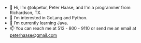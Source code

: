 - 👋 Hi, I’m @okpetur, Peter Haase, and I'm a programmer from Richardson, TX.
- 👀 I’m interested in GoLang and Python. 
- 🌱 I’m currently learning Java.
- 📫 You can reach me at 512 - 800 - 9110 or send me an email at peterhaase@gmail.com

<!---
okpetur/okpetur is a ✨ special ✨ repository because its `README.md` (this file) appears on your GitHub profile.
You can click the Preview link to take a look at your changes.
--->
